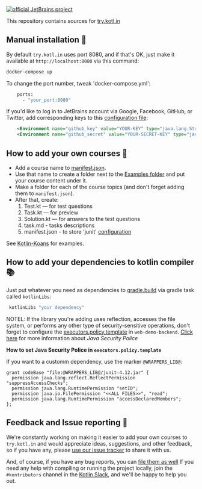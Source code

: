 [![official JetBrains project](http://jb.gg/badges/official.svg)](https://confluence.jetbrains.com/display/ALL/JetBrains+on+GitHub)

This repository contains sources for [try.kotl.in]( http://try.kotlinlang.org/)

## Manual installation :whale:

By default `try.kotl.in` uses port 8080, and if that's OK, just make it available at `http://localhost:8080` via this command:

```bash
docker-compose up
```

To change the port number, tweak 'docker-compose.yml':

```bash
    ports:
      - "your_port:8080"
```

If you'd like to log in to JetBrains account via Google, Facebook, GitHub, or Twitter, add corresponding keys to
this [configuration file](https://github.com/JetBrains/kotlin-web-demo/blob/master/docker/frontend/conf/Catalina/localhost/ROOT.xml):

```xml
    <Environment name="github_key" value="YOUR-KEY" type="java.lang.String" override="false"/>
    <Environment name="github_secret" value="YOUR-SECRET-KEY" type="java.lang.String" override="false"/>
```

## How to add your own courses :memo:

  - Add a course name to [manifest.json](https://github.com/JetBrains/kotlin-web-demo/tree/master/kotlin.web.demo.server/examples).
  - Use that name to create a folder next to the [Examples folder](https://github.com/JetBrains/kotlin-web-demo/tree/master/kotlin.web.demo.server/examples)
  and put your course content under it.
  - Make a folder for each of the course topics (and don't forget adding them to `manifest.json`).
  - After that, create:
     1. Test.kt — for test questions
     2. Task.kt — for preview
     3. Solution.kt — for answers to the test questions
     4. task.md - tasks descriptions
     5. manifest.json - to store 'junit' [configuration](https://github.com/JetBrains/kotlin-web-demo/blob/master/kotlin.web.demo.server/examples/Kotlin%20Koans/Introduction/Hello%2C%20world!/manifest.json)

   See [Kotlin-Koans](https://github.com/JetBrains/kotlin-web-demo/tree/master/kotlin.web.demo.server/examples/Kotlin%20Koans) for examples.

## How to add your dependencies to kotlin compiler :books:

Just put whatever you need as dependencies to [gradle.build](https://github.com/JetBrains/kotlin-web-demo/blob/master/versions/1.1.60/build.gradle) via gradle task called `kotlinLibs`:

```gradle
 kotlinLibs "your dependency"
```

NOTEL: If the library you're adding uses reflection, accesses the file system, or performs any other type of security-sensitive operations, don't forget to
configure the [executors.policy.template](https://github.com/JetBrains/kotlin-web-demo/blob/master/kotlin.web.demo.backend/src/main/resources/executors.policy.template)
in `web-demo-backend`. [Click here](https://docs.oracle.com/javase/7/docs/technotes/guides/security/PolicyFiles.html) for more information about *Java Security Police*

**How to set Java Security Police in `executors.policy.template`**

If you want to a customm dependency, use the marker `@WRAPPERS_LIB@`:

```
grant codeBase "file:@WRAPPERS_LIB@/junit-4.12.jar" {
  permission java.lang.reflect.ReflectPermission "suppressAccessChecks";
  permission java.lang.RuntimePermission "setIO";
  permission java.io.FilePermission "<<ALL FILES>>", "read";
  permission java.lang.RuntimePermission "accessDeclaredMembers";
};
```

## Feedback and Issue reporting :construction_worker:

We're constantly working on making it easier to add your own courses to `try.kotl.in` and would appreciate ideas, suggestions,
and other feedback, so if you have any, please [use our issue tracker](https://youtrack.jetbrains.com/newIssue?project=KT&clearDraft=true&c=Subsystems+Web+Site&c=subtask+of+KT-2555) to share it with us.

And, of course, if you have any bug reports, you can [file them as well](https://youtrack.jetbrains.com/newIssue?project=KT&clearDraft=true&c=Subsystems+Web+Site&c=subtask+of+KT-2555)
If you need any help with compiling or running the project locally, join the `#kontributors` channel in the [Kotlin Slack](http://slack.kotlinlang.org), and we'll be happy to help you out.
